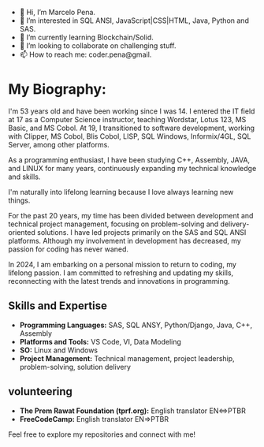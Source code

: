 - 👋 Hi, I’m Marcelo Pena.
- 👀 I’m interested in SQL ANSI, JavaScript|CSS|HTML, Java, Python and SAS.
- 🌱 I’m currently learning Blockchain/Solid.
- 💞️ I’m looking to collaborate on challenging stuff.
- 📫 How to reach me: coder.pena@gmail.


# My Biography:

I'm 53 years old and have been working since I was 14. I entered the IT field at 17 as a Computer Science instructor, teaching Wordstar, Lotus 123, MS Basic, and MS Cobol. At 19, I transitioned to software development, working with Clipper, MS Cobol, Blis Cobol, LISP, SQL Windows, Informix/4GL, SQL Server, among other platforms.

As a programming enthusiast, I have been studying C++, Assembly, JAVA, and LINUX for many years, continuously expanding my technical knowledge and skills.

I'm naturally into lifelong learning because I love always learning new things.

For the past 20 years, my time has been divided between development and technical project management, focusing on problem-solving and delivery-oriented solutions. I have led projects primarily on the SAS and SQL ANSI platforms. Although my involvement in development has decreased, my passion for coding has never waned.

In 2024, I am embarking on a personal mission to return to coding, my lifelong passion. I am committed to refreshing and updating my skills, reconnecting with the latest trends and innovations in programming.

## Skills and Expertise

- **Programming Languages:** SAS, SQL ANSY, Python/Django, Java, C++, Assembly
- **Platforms and Tools:** VS Code, VI, Data Modeling
- **SO:** Linux and Windows
- **Project Management:** Technical management, project leadership, problem-solving, solution delivery

## volunteering
- **The Prem Rawat Foundation (tprf.org):** English translator EN<=>PTBR
- **FreeCodeCamp:** English translator EN=>PTBR

Feel free to explore my repositories and connect with me!

<!---
CoderPena/CoderPena is a ✨ special ✨ repository because its `README.md` (this file) appears on your GitHub profile.
You can click the Preview link to take a look at your changes.
--->
